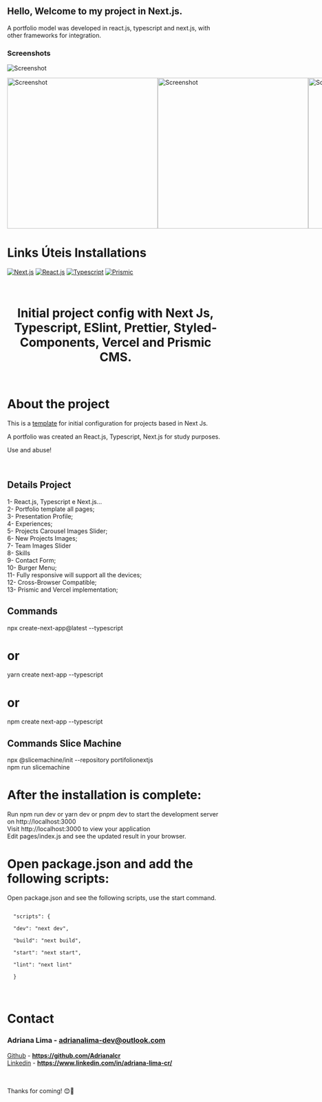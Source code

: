 ## Hello, Welcome to my project in Next.js.
A portfolio model was developed in react.js, typescript and next.js, with other frameworks for integration.

### Screenshots

![Screenshot](./public/img/Sobre.png)

<div style="align: center; display: flex; flex-direction: row">
  <img src="./public/img/Experiencia.png" width="350" title="Screenshot">
  <img src="./public/img/Portfolio.png" width="350" alt="Screenshot">
  <img src="./public/img/UltimosProjetos.png" width="350" alt="Screenshot">
  <img src="./public/img/Equipe.png" width="350" alt="Screenshot">
  <img src="./public/img/Skills1.png" width="350" alt="Screenshot">
  <img src="./public/img/Skills2.png" width="350" alt="Screenshot">
  <img src="./public/img/Contato.png" width="350" alt="Screenshot">
</div>

<!--INSTALLATION-->

# Links Úteis <strong>Installations</strong>
[![Next.js](https://img.shields.io/badge/NextJs-blue)](https://nextjs.org/)
[![React.js](https://img.shields.io/badge/-ReactJs-blue)](https://pt-br.reactjs.org/)
[![Typescript](https://img.shields.io/badge/-Typescript-blue)](https://www.typescriptlang.org/)
[![Prismic](https://prismic.io/badge/-blue)](https://prismic.io/docs/)

<br/>

<div align="center">
    <h1 color="#ffff" >Initial project config with Next Js, Typescript, ESlint, Prettier, Styled-Components, Vercel and Prismic CMS. </h1>
  
</div>
</br>
<!-- ABOUT THE PROJECT -->

# <strong>About the project</strong>

This is a <a href="https://github.com/renanlido/initial_template_next">template</a> for initial configuration for projects based in Next Js.

A portfolio was created an React.js, Typescript, Next.js for study purposes.

Use and abuse!

</br>

## Details Project

1- React.js, Typescript e Next.js...</br>
2- Portfolio template all pages;</br>
3- Presentation Profile; </br>
4- Experiences; </br>
5- Projects Carousel Images Slider;</br>
6- New Projects Images; </br>
7- Team Images Slider</br>
8- Skills</br>
9- Contact Form;</br>
10- Burger Menu;</br>
11- Fully responsive will support all the devices;</br>
12- Cross-Browser Compatible;</br>
13- Prismic and Vercel implementation;</br>


## Commands
npx create-next-app@latest --typescript
# or
yarn create next-app --typescript
# or
npm create next-app --typescript

## Commands Slice Machine
npx @slicemachine/init --repository portifolionextjs</br>
npm run slicemachine

# After the installation is complete:

Run npm run dev or yarn dev or pnpm dev to start the development server on http://localhost:3000</br>
Visit http://localhost:3000 to view your application</br>
Edit pages/index.js and see the updated result in your browser.
</br>

# Open package.json and add the following scripts:
Open package.json and see the following scripts, use the start command.
</br>

<div>
<code>
  "scripts": {</br>
  "dev": "next dev",</br>
  "build": "next build",</br>
  "start": "next start",</br>
  "lint": "next lint"</br>
  }
</code>
</div>


</br>


<!-- CONTACT -->
</br>

# **Contact**

### Adriana Lima - **adrianalima-dev@outlook.com**

[Github](https://github.com/Adrianalcr) - **https://github.com/Adrianalcr** </br>
[Linkedin](https://www.linkedin.com/in/adriana-lima-cr/) - **https://www.linkedin.com/in/adriana-lima-cr/**

</br></br>
Thanks for coming! 😊🤗